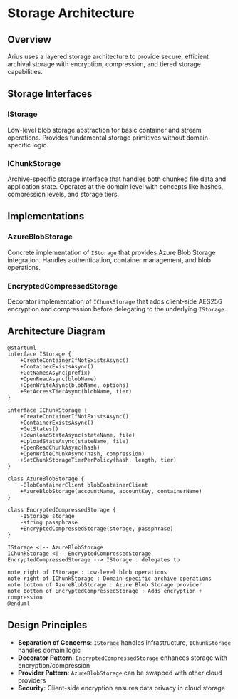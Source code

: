 # Storage Architecture

## Overview

Arius uses a layered storage architecture to provide secure, efficient archival storage with encryption, compression, and tiered storage capabilities.

## Storage Interfaces

### IStorage
Low-level blob storage abstraction for basic container and stream operations. Provides fundamental storage primitives without domain-specific logic.

### IChunkStorage  
Archive-specific storage interface that handles both chunked file data and application state. Operates at the domain level with concepts like hashes, compression levels, and storage tiers.

## Implementations

### AzureBlobStorage
Concrete implementation of `IStorage` that provides Azure Blob Storage integration. Handles authentication, container management, and blob operations.

### EncryptedCompressedStorage
Decorator implementation of `IChunkStorage` that adds client-side AES256 encryption and compression before delegating to the underlying `IStorage`.

## Architecture Diagram

```plantuml
@startuml
interface IStorage {
    +CreateContainerIfNotExistsAsync()
    +ContainerExistsAsync()
    +GetNamesAsync(prefix)
    +OpenReadAsync(blobName)
    +OpenWriteAsync(blobName, options)
    +SetAccessTierAsync(blobName, tier)
}

interface IChunkStorage {
    +CreateContainerIfNotExistsAsync()
    +ContainerExistsAsync()
    +GetStates()
    +DownloadStateAsync(stateName, file)
    +UploadStateAsync(stateName, file)
    +OpenReadChunkAsync(hash)
    +OpenWriteChunkAsync(hash, compression)
    +SetChunkStorageTierPerPolicy(hash, length, tier)
}

class AzureBlobStorage {
    -BlobContainerClient blobContainerClient
    +AzureBlobStorage(accountName, accountKey, containerName)
}

class EncryptedCompressedStorage {
    -IStorage storage
    -string passphrase
    +EncryptedCompressedStorage(storage, passphrase)
}

IStorage <|-- AzureBlobStorage
IChunkStorage <|-- EncryptedCompressedStorage
EncryptedCompressedStorage --> IStorage : delegates to

note right of IStorage : Low-level blob operations
note right of IChunkStorage : Domain-specific archive operations
note bottom of AzureBlobStorage : Azure Blob Storage provider
note bottom of EncryptedCompressedStorage : Adds encryption + compression
@enduml
```

## Design Principles

- **Separation of Concerns**: `IStorage` handles infrastructure, `IChunkStorage` handles domain logic
- **Decorator Pattern**: `EncryptedCompressedStorage` enhances storage with encryption/compression
- **Provider Pattern**: `AzureBlobStorage` can be swapped with other cloud providers
- **Security**: Client-side encryption ensures data privacy in cloud storage